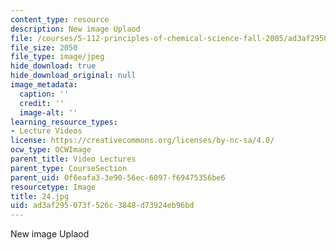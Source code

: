 ```yaml
---
content_type: resource
description: New image Uplaod
file: /courses/5-112-principles-of-chemical-science-fall-2005/ad3af295073f526c3848d73924eb96bd_24.jpg
file_size: 2050
file_type: image/jpeg
hide_download: true
hide_download_original: null
image_metadata:
  caption: ''
  credit: ''
  image-alt: ''
learning_resource_types:
- Lecture Videos
license: https://creativecommons.org/licenses/by-nc-sa/4.0/
ocw_type: OCWImage
parent_title: Video Lectures
parent_type: CourseSection
parent_uid: 0f6eafa3-3e90-56ec-6097-f69475356be6
resourcetype: Image
title: 24.jpg
uid: ad3af295-073f-526c-3848-d73924eb96bd
---
```

New image Uplaod